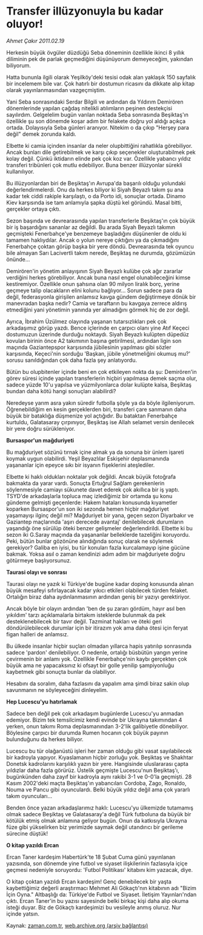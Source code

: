 # Transfer illüzyonuyla bu kadar oluyor!

*Ahmet Çakır 2011.02.19*

<td class="columnist-detail">
<p>Herkesin büyük övgüler düzdüğü Seba döneminin özellikle ikinci 8 yıllık diliminin pek de parlak geçmediğini düşünüyorum demeyeceğim, yakından biliyorum.</p>
<p>
<div id="haberMetinDiv">
<p>Hatta bununla ilgili olarak Yeşilköy'deki tesisi odak alan yaklaşık 150 sayfalık bir incelemem bile var. Çok hatırlı bir dostumun ricasını da dikkate alıp kitap olarak yayınlanmasından vazgeçmiştim.
<p>Yani Seba sonrasındaki Serdar Bilgili ve ardından da Yıldırım Demirören dönemlerinde yapılan çağdaş nitelikli atılımların peşinen destekçisi sayılırdım. Gelgelelim bugün varılan noktada Seba sonrasında Beşiktaş'ın özellikle şu son dönemde koşar adım bir felakete doğru yol aldığı açıkça ortada. Dolayısıyla Seba günleri aranıyor. Nitekim o da çıkıp "Herşey para değil" demek zorunda kaldı.
<p>Elbette ki camia içinden insanlar da neler olupbittiğini rahatlıkla görebiliyor. Ancak bunları dile getirebilmek ve karşı çıkıp seçenekler oluşturabilmek pek kolay değil. Çünkü iktidarın elinde pek çok koz var. Özellikle yabancı yıldız transferi tribünleri çok mutlu edebiliyor. Buna benzer illüzyonlar sürekli kullanılıyor.
<p>Bu illüzyonlardan biri de Beşiktaş'ın Avrupa'da başarılı olduğu yolundaki değerlendirmelerdi. Onu da herkes biliyor ki Siyah Beyazlı takım şu ana kadar tek ciddi rakiple karşılaştı, o da Porto idi, sonuçlar ortada. Dinamo Kiev karşısında ise tam anlamıyla şapka düştü kel göründü. Masal bitti, gerçekler ortaya çıktı.
<p>Sezon başında ve devrearasında yapılan transferlerle Beşiktaş'ın çok büyük bir iş başardığını sananlar az değildi. Bu arada Siyah Beyazlı takımın geçmişteki Fenerbahçe'ye benzemeye başladığını düşünenler de oldu ki tamamen haklıydılar. Ancak o yolun nereye çıktığını ya da çıkmadığını Fenerbahçe çoktan görüp başka bir yere döndü. Devrearasında tek oyuncu bile almayan Sarı Lacivertli takım nerede, Beşiktaş ne durumda, gözümüzün önünde...
<p>Demirören'in yönetim anlayışının Siyah Beyazlı kulübe çok ağır zararlar verdiğini herkes görebiliyor. Ancak buna nasıl engel olunabileceğini kimse kestiremiyor. Özellikle onun şahsına olan 90 milyon liralık borç, yerine geçmeye talip olacakların elini kolunu bağlıyor... Sorun sadece para da değil, federasyonla girişilen anlamsız kavga gündem değiştirmeye dönük bir manevradan başka nedir? Camia ve taraftarın bu kavgaya zerrece aldırış etmediğini yani yönetimin yanında yer almadığını görmek hiç de zor değil.
<p>Ayrıca, İbrahim Üzülmez olayında yaşanan tutarsızlıkları pek çok arkadaşımız görüp yazdı. Bence içlerinde en çarpıcı olanı yine Atıf Keçeci dostumuzun üzerinde durduğu noktaydı. Siyah Beyazlı kulüpten düpedüz kovulan birinin önce A2 takımının başına getirilmesi, ardından ligin son maçında Gaziantepspor karşısında jübilesinin yapılması gibi sözler karşısında, Keçeci'nin sorduğu 'Başkan, jübile yönetmeliğini okumuş mu?' sorusu sanıldığından çok daha fazla şey anlatıyordu.
<p>Bütün bu olupbitenler içinde beni en çok etkileyen nokta da şu: Demirören'in görev süresi içinde yapılan transferlerin hiçbiri yapılmasa demek saçma olur, sadece yüzde 10'u yapılsa ve yüzmilyonlarca dolar kulüpte kalsa, Beşiktaş bundan daha kötü hangi sonuçları alabilirdi?
<p>Neredeyse yarım asra yakın süredir futbolla şöyle ya da böyle ilgileniyorum. Öğrenebildiğim en kesin gerçeklerden biri, transferi çare sanmanın daha büyük bir bataklığa düşmenize yol açtığıdır. Bu bataktan Fenerbahçe kurtuldu, Galatasaray çırpınıyor, Beşiktaş ise Allah selamet versin denilecek bir yere doğru sürükleniyor.
<p><b>Bursaspor'un mağduriyeti</b>
<p>Bu mağduriyet sözünü tırnak içine almak ya da sonuna bir ünlem işareti koymak uygun olabilirdi. Yeşil Beyazlılar Eskişehir deplasmanında yaşananlar için epeyce sıkı bir isyanın fişeklerini ateşlediler.
<p>Elbette ki haklı oldukları noktalar yok değildi. Ancak büyük fotoğrafa bakmakta da yarar vardı. Sonuçta Ertuğrul Sağlam gerekenlerin söylenmesiyle camiayı sükunete davet ederek çok akıllıca bir iş yaptı. TSYD'de arkadaşlarla topluca maç izlediğimiz bir ortamda şu konu gündeme gelmişti geçenlerde: Hakem hataları konusunda kıyametler koparken Bursaspor'un son iki sezonda hemen hiçbir mağduriyet yaşamayışı ilginç değil mi? Mağduriyet bir yana, geçen sezon Diyarbakır ve Gaziantep maçlarında 'aşırı derecede avantaj' denilebilecek durumların yaşandığı öne sürülüp öteki benzer gelişmeler değerlendirildi. Elbette ki bu sezon iki G.Saray maçında da yaşananlar belleklerde tazeliğini koruyordu. Peki, bütün bunlar gözönüne alındığında sonuç olarak ne söylemek gerekiyor? Galiba en iyisi, bu tür konuları fazla kurcalamayıp işine gücüne bakmak. Yoksa asıl o zaman kendinizi adım adım bir mağduriyete doğru götürmeye başlıyorsunuz.
<p><b>Taurasi olayı ve sonrası</b>
<p>Taurasi olayı ne yazık ki Türkiye'de bugüne kadar doping konusunda alınan büyük mesafeyi sıfırlayacak kadar yıkıcı etkileri olabilecek türden felaket. Ortalığın biraz daha aydınlanmasının ardından geniş bir yazıyı gerektiriyor.
<p>Ancak böyle bir olayın ardından 'ben de şu zararı gördüm, hayır asıl ben yıkıldım' tarzı açıklamalarla birtakım isteklerde bulunmak da pek desteklenebilecek bir tavır değil. Tazminat hakları ve öteki geri döndürülebilecek durumlar için bir itirazım yok ama daha ötesi için feryat figan halleri de anlamsız.
<p>Bu ülkede insanlar hiçbir suçları olmadan yıllarca hapis yatırılıp sonrasında sadece 'pardon' denilebiliyor. O nedenle, ortalığı büsbütün yangın yerine çevirmenin bir anlamı yok. Özellikle Fenerbahçe'nin kaybı gerçekten çok büyük ama ne yapacaksınız ki ofsayt bir golle yenilip şampiyonluğu kaybetmek gibi sonuçta bunlar da olabiliyor.
<p>Hesabını da soralım, daha fazlasını da yapalım ama şimdi biraz sakin olup savunmanın ne söyleyeceğini dinleyelim.
<p><b>Hep Lucescu'yu hatırlamak</b>
<p>Sadece ben değil pek çok arkadaşım bugünlerde Lucescu'yu anmadan edemiyor. Bizim tek temsilcimiz kendi evinde bir Ukrayna takımından 4 yerken, onun takımı Roma deplasmanından 3-2'lik galibiyetle dönebiliyor. Böylesine çarpıcı bir durumda Rumen hocanın çok büyük payının bulunduğunu da herkes biliyor.
<p>Lucescu bu tür olağanüstü işleri her zaman olduğu gibi vasat sayılabilecek bir kadroyla yapıyor. Kıyaslamanın hiçbir zorluğu yok. Beşiktaş ve Shakhtar Donetsk kadrolarını karşılıklı yazın bir yere. Hangisinde uluslararası çapta yıldızlar daha fazla görürüz. Üstelik geçmişte Lucescu'nun Beşiktaş'ı, bugünkünden daha zayıf bir kadroyla aynı rakibi 3-1 ve 0-0'la geçmişti. 28 Kasım 2002'deki maçta Beşiktaş'ın yabancıları Cordoba, Zago, Ronaldo, Nouma ve Pancu gibi oyunculardı. Belki büyük yıldız değil ama çok yararlı takım oyuncuları...
<p>Benden önce yazan arkadaşlarımız haklı: Lucescu'yu ülkemizde tutamamış olmak sadece Beşiktaş ve Galatasaray'a değil Türk futboluna da büyük bir kötülük etmiş olmak anlamına geliyor bugün. Onun da katkısıyla Ukrayna füze gibi yükselirken biz yerimizde saymak değil utandırıcı bir gerileme sürecine düştük!
<p><b>O kitap yazıldı Ercan</b>
<p>Ercan Taner kardeşim Habertürk'te 18 Şubat Cuma günü yayınlanan yazısında, son dönemde yine futbol ve siyaset ilişkilerinin fazlasıyla içiçe geçmesi nedeniyle soruyordu: 'Futbol Politikası' kitabını kim yazacak, diye.
<p>O kitap çoktan yazıldı Ercan kardeşim! Genç denebilecek bir yaşta kaybettiğimiz değerli araştırmacı Mehmet Ali Gökaçtı'nın kitabının adı "Bizim İçin Oyna." Altbaşlığı da: Türkiye'de Futbol ve Siyaset. İletişim Yayınları'ndan çıktı. Ercan Taner'in bu yazısı sayesinde belki birkaç kişi daha alıp okuma isteği duyar. Biz de Gökaçtı kardeşimizi bu vesileyle anmış oluruz. Nur içinde yatsın.</p></p></p></p></p></p></p></p></p></p></p></p></p></p></p></p></p></p></p></p></p></p></p></p></div>
</p>
<a href="http://web.archive.org/web/20110223211415/mailto:a.cakir@zaman.com.tr">
</a></td>

Kaynak: [zaman.com.tr](http://zaman.com.tr/yazar.do?yazino=1095746), [web.archive.org (arşiv bağlantısı)](http://web.archive.org/web/20110223211415/http://www.zaman.com.tr:80/yazar.do?yazino=1095746)
